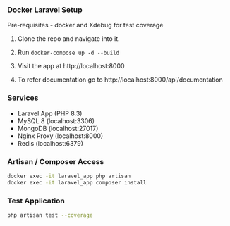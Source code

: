 ### Docker Laravel Setup
Pre-requisites - docker and Xdebug for test coverage

1. Clone the repo and navigate into it.
2. Run `docker-compose up -d --build`

3. Visit the app at http://localhost:8000
4. To refer documentation go to http://localhost:8000/api/documentation

### Services
- Laravel App (PHP 8.3)
- MySQL 8 (localhost:3306)
- MongoDB (localhost:27017)
- Nginx Proxy (localhost:8000)
- Redis (localhost:6379)

### Artisan / Composer Access

```bash
docker exec -it laravel_app php artisan
docker exec -it laravel_app composer install
```

### Test Application
```bash
php artisan test --coverage
